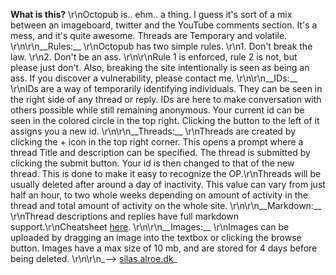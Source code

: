 __What is this?__  \r\nOctopub is.. ehm.. a thing. I guess it\'s sort of a mix between an imageboard, twitter and the YouTube comments section. It\'s a mess, and it\'s quite awesome. Threads are Temporary and volatile.   \r\n\r\n__Rules:__  \r\nOctopub has two simple rules. \r\n1. Don\'t break the law.  \r\n2. Don\'t be an ass.  \r\n\r\nRule 1 is enforced, rule 2 is not, but please just don\'t. Also, breaking the site intentionally is seen as being an ass. If you discover a vulnerability, please contact me.  \r\n\r\n__IDs:__  \r\nIDs are a way of temporarily identifying individuals. They can be seen in the right side of any thread or reply. IDs are here to make conversation with others possible while still remaining anonymous. Your current id can be seen in the colored circle in the top right. Clicking the button to the left of it assigns you a new id.   \r\n\r\n__Threads:__  \r\nThreads are created by clicking the + icon in the top right corner. This opens a prompt where a thread Title and description can be specified. The thread is submitted by clicking the submit button. Your id is then changed to that of the new thread. This is done to make it easy to recognize the OP.\r\nThreads will be usually deleted after around a day of inactivity. This value can vary from just half an hour, to two whole weeks depending on amount of activity in the thread and total amount of activity on the whole site.  \r\n\r\n__Markdown:__  \r\nThread descriptions and replies have full markdown support.\r\nCheatsheet [here](https:\/\/github.com\/adam-p\/markdown-here\/wiki\/Markdown-Cheatsheet).  \r\n\r\n__Images:__  \r\nImages can be uploaded by dragging an image into the textbox or clicking the browse button. Images have a max size of 10 mb, and are stored for 4 days before being deleted.  \r\n\r\n_--> [silas.alroe.dk](http://silas.alroe.dk)_